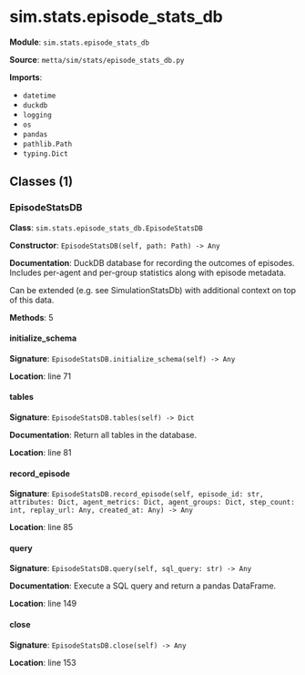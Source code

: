 # sim.stats.episode_stats_db

**Module**: `sim.stats.episode_stats_db`

**Source**: `metta/sim/stats/episode_stats_db.py`

**Imports**:
- `datetime`
- `duckdb`
- `logging`
- `os`
- `pandas`
- `pathlib.Path`
- `typing.Dict`

## Classes (1)

### EpisodeStatsDB

**Class**: `sim.stats.episode_stats_db.EpisodeStatsDB`

**Constructor**: `EpisodeStatsDB(self, path: Path) -> Any`

**Documentation**: DuckDB database for recording the outcomes of episodes.
Includes per-agent and per-group statistics along with episode metadata.

Can be extended (e.g. see SimulationStatsDb) with additional context on top of this data.

**Methods**: 5

#### initialize_schema

**Signature**: `EpisodeStatsDB.initialize_schema(self) -> Any`

**Location**: line 71

#### tables

**Signature**: `EpisodeStatsDB.tables(self) -> Dict`

**Documentation**: Return all tables in the database.

**Location**: line 81

#### record_episode

**Signature**: `EpisodeStatsDB.record_episode(self, episode_id: str, attributes: Dict, agent_metrics: Dict, agent_groups: Dict, step_count: int, replay_url: Any, created_at: Any) -> Any`

**Location**: line 85

#### query

**Signature**: `EpisodeStatsDB.query(self, sql_query: str) -> Any`

**Documentation**: Execute a SQL query and return a pandas DataFrame.

**Location**: line 149

#### close

**Signature**: `EpisodeStatsDB.close(self) -> Any`

**Location**: line 153


